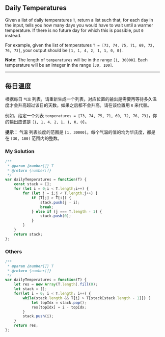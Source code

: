 ## Daily Temperatures

Given a list of daily temperatures `T`, return a list such that, for each day in the input, tells you how many days you would have to wait until a warmer temperature. If there is no future day for which this is possible, put `0` instead.

For example, given the list of temperatures `T = [73, 74, 75, 71, 69, 72, 76, 73]`, your output should be `[1, 1, 4, 2, 1, 1, 0, 0]`.

**Note:** The length of `temperatures` will be in the range `[1, 30000]`. Each temperature will be an integer in the range `[30, 100]`.

--- 

## 每日温度

根据每日 `气温` 列表，请重新生成一个列表，对应位置的输出是需要再等待多久温度才会升高超过该日的天数。如果之后都不会升高，请在该位置用 `0` 来代替。

例如，给定一个列表 `temperatures = [73, 74, 75, 71, 69, 72, 76, 73]`，你的输出应该是 `[1, 1, 4, 2, 1, 1, 0, 0]`。

**提示：** 气温 列表长度的范围是 `[1, 30000]`。每个气温的值的均为华氏度，都是在 `[30, 100]` 范围内的整数。

### My Solution

```javascript
/**
 * @param {number[]} T
 * @return {number[]}
 */
var dailyTemperatures = function(T) {
    const stack = [];
    for (let i = 0;i < T.length;i++) {
        for (let j = i;j < T.length;j++) {
            if (T[j] > T[i]) {
                stack.push(j - i);
                break;
            } else if (j === T.length - 1) {
                stack.push(0);
            }
        }
    }
    return stack;
};
```

### Others

```javascript
/**
 * @param {number[]} T
 * @return {number[]}
 */
var dailyTemperatures = function(T) {
    let res = new Array(T.length).fill(0);
    let stack = [];
    for(let i = 0; i < T.length; i++) {
        while(stack.length && T[i] > T[stack[stack.length - 1]]) {
            let topIdx = stack.pop();
            res[topIdx] = i - topIdx;
        }
        stack.push(i);
    }
    return res;
};
```